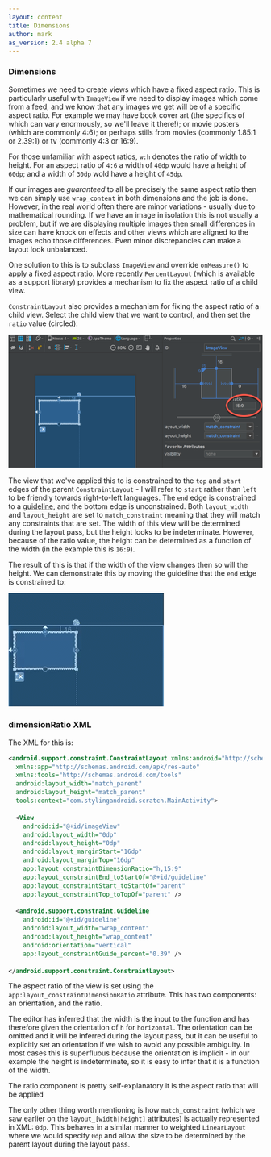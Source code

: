 ```yaml
---
layout: content
title: Dimensions
author: mark
as_version: 2.4 alpha 7
---
```

### Dimensions

Sometimes we need to create views which have a fixed aspect ratio. This is particularly useful with `ImageView` if we need to display images which come from a feed, and we know that any images we get will be of a specific aspect ratio. For example we may have book cover art (the specifics of which can vary enormously, so we'll leave it there!); or movie posters (which are commonly 4:6); or perhaps stills from movies (commonly 1.85:1 or 2.39:1) or tv (commonly 4:3 or 16:9). 

For those unfamiliar with aspect ratios, `w:h` denotes the ratio of width to height. For an aspect ratio of `4:6` a width of `40dp` would have a height of `60dp`; and a width of `30dp` wold have a height of `45dp`.

If our images are _guaranteed_ to all be precisely the same aspect ratio then we can simply use `wrap_content` in both dimensions and the job is done. However, in the real world often there are minor variations - usually due to mathematical rounding. If we have an image in isolation this is not usually a problem, but if we are displaying multiple images then small differences in size can have knock on effects and other views which are aligned to the images echo those differences. Even minor discrepancies can make a layout look unbalanced.

One solution to this is to subclass `ImageView` and override `onMeasure()` to apply a fixed aspect ratio. More recently `PercentLayout` (which is available as a support library) provides a mechanism to fix the aspect ratio of a child view.
 
 `ConstraintLayout` also provides a mechanism for fixing the aspect ratio of a child view. Select the child view that we want to control, and then set the `ratio` value (circled):
 
 ![Dimension Ratio](../assets/images/basics/dimension_create.png)
 
 The view that we've applied this to is constrained to the `top` and `start` edges of the parent `ConstraintLayout` - I will refer to `start` rather than `left` to be friendly towards right-to-left languages. The `end` edge is constrained to a [guideline](guidelines.html), and the bottom edge is unconstrained. Both `layout_width` and `layout_height` are set to `match_constraint` meaning that they will match any constraints that are set. The width of this view will be determined during the layout pass, but the height looks to be indeterminate. However, because of the ratio value, the height can be determined as a function of the width (in the example this is `16:9`).
 
 The result of this is that if the width of the view changes then so will the height. We can demonstrate this by moving the guideline that the `end` edge is constrained to:
 
![Dimension Ratio](../assets/images/basics/dimension_adjust.gif)
  
  ### dimensionRatio XML
  
  The XML for this is:
  
  ```xml
  <android.support.constraint.ConstraintLayout xmlns:android="http://schemas.android.com/apk/res/android"
    xmlns:app="http://schemas.android.com/apk/res-auto"
    xmlns:tools="http://schemas.android.com/tools"
    android:layout_width="match_parent"
    android:layout_height="match_parent"
    tools:context="com.stylingandroid.scratch.MainActivity">
  
    <View
      android:id="@+id/imageView"
      android:layout_width="0dp"
      android:layout_height="0dp"
      android:layout_marginStart="16dp"
      android:layout_marginTop="16dp"
      app:layout_constraintDimensionRatio="h,15:9"
      app:layout_constraintEnd_toStartOf="@+id/guideline"
      app:layout_constraintStart_toStartOf="parent"
      app:layout_constraintTop_toTopOf="parent" />
  
    <android.support.constraint.Guideline
      android:id="@+id/guideline"
      android:layout_width="wrap_content"
      android:layout_height="wrap_content"
      android:orientation="vertical"
      app:layout_constraintGuide_percent="0.39" />
  
  </android.support.constraint.ConstraintLayout>
  ```

The aspect ratio of the view is set using the `app:layout_constraintDimensionRatio` attribute. This has two components: an orientation, and the ratio. 

The editor has inferred that the width is the input to the function and has therefore given the orientation of `h` for `horizontal`. The orientation can be omitted and it will be inferred during the layout pass, but it can be useful to explicitly set an orientation if we wish to avoid any possible ambiguity. In most cases this is superfluous because the orientation is implicit - in our example the height is indeterminate, so it is easy to infer that it is a function of the width.

The ratio component is pretty self-explanatory it is the aspect ratio that will be applied

The only other thing worth mentioning is how `match_constraint` (which we saw earlier on the `layout_[width|height]` attributes) is actually represented in XML: `0dp`. This behaves in a similar manner to weighted `LinearLayout` where we would specify `0dp` and allow the size to be determined by the parent layout during the layout pass.